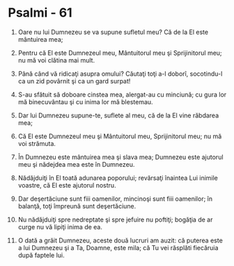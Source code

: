 # Psalmi - 61

1. Oare nu lui Dumnezeu se va supune sufletul meu? Că de la El este mântuirea mea; 

2. Pentru că El este Dumnezeul meu, Mântuitorul meu şi Sprijinitorul meu; nu mă voi clătina mai mult. 

3. Până când vă ridicaţi asupra omului? Căutaţi toţi a-l doborî, socotindu-l ca un zid povârnit şi ca un gard surpat! 

4. S-au sfătuit să doboare cinstea mea, alergat-au cu minciună; cu gura lor mă binecuvântau şi cu inima lor mă blestemau. 

5. Dar lui Dumnezeu supune-te, suflete al meu, că de la El vine răbdarea mea; 

6. Că El este Dumnezeul meu şi Mântuitorul meu, Sprijinitorul meu; nu mă voi strămuta. 

7. În Dumnezeu este mântuirea mea şi slava mea; Dumnezeu este ajutorul meu şi nădejdea mea este în Dumnezeu. 

8. Nădăjduiţi în El toată adunarea poporului; revărsaţi înaintea Lui inimile voastre, că El este ajutorul nostru. 

9. Dar deşertăciune sunt fiii oamenilor, mincinoşi sunt fiii oamenilor; în balanţă, toţi împreună sunt deşertăciune. 

10. Nu nădăjduiţi spre nedreptate şi spre jefuire nu poftiţi; bogăţia de ar curge nu vă lipiţi inima de ea. 

11. O dată a grăit Dumnezeu, aceste două lucruri am auzit: că puterea este a lui Dumnezeu şi a Ta, Doamne, este mila; că Tu vei răsplăti fiecăruia după faptele lui. 

